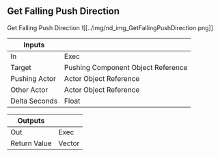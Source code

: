 ## Get Falling Push Direction
Get Falling Push Direction
![[../img/nd_img_GetFallingPushDirection.png]]

|Inputs||
|--|--|
| In | Exec |
| Target | Pushing Component Object Reference |
| Pushing Actor | Actor Object Reference |
| Other Actor | Actor Object Reference |
| Delta Seconds | Float |

|Outputs||
|--|--|
| Out | Exec |
| Return Value | Vector |
